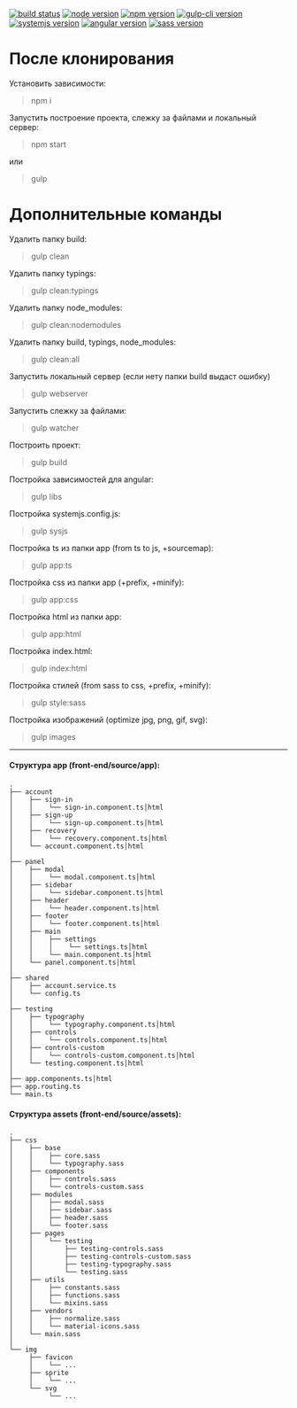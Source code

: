 [![build status](https://gitlab.com/AisuruKenshin/admin-center/badges/master/build.svg)](https://gitlab.com/AisuruKenshin/admin-center/commits/master)
[![node version](https://img.shields.io/badge/node-6.5.0-brightgreen.svg)]()
[![npm version](https://img.shields.io/badge/npm-3.10.3-brightgreen.svg)]()
[![gulp-cli version](https://img.shields.io/badge/gulp--cli-3.9.1-brightgreen.svg)]()
[![systemjs version](https://img.shields.io/badge/systemjs-0.19.27-brightgreen.svg)]()
[![angular version](https://img.shields.io/badge/angular-2.0.0-brightgreen.svg)]()
[![sass version](https://img.shields.io/badge/sass-3.4.22-brightgreen.svg)]()

# После клонирования
Установить зависимости:
> npm i

Запустить построение проекта, слежку за файлами и локальный сервер:
> npm start

или

> gulp

# Дополнительные команды
Удалить папку build:
> gulp clean

Удалить папку typings:
> gulp clean:typings

Удалить папку node_modules:
> gulp clean:nodemodules

Удалить папку build, typings, node_modules:
> gulp clean:all

Запустить локальный сервер (если нету папки build выдаст ошибку)
> gulp webserver

Запустить слежку за файлами:
> gulp watcher

Построить проект:
> gulp build

Постройка зависимостей для angular:
> gulp libs

Постройка systemjs.config.js:
> gulp sysjs

Постройка ts из папки app (from ts to js, +sourcemap):
> gulp app:ts

Постройка css из папки app (+prefix, +minify):
> gulp app:css

Постройка html из папки app:
> gulp app:html

Постройка index.html:
> gulp index:html

Постройка стилей (from sass to css, +prefix, +minify):
> gulp style:sass

Постройка изображений (optimize jpg, png, gif, svg):
> gulp images

---

#### Структура app (**front-end/source/app**):
```
.
├── account
│    ├── sign-in
│    │    └── sign-in.component.ts│html
│    ├── sign-up
│    │    └── sign-up.component.ts│html
│    ├── recovery
│    │    └── recovery.component.ts│html
│    └── account.component.ts│html
│
├── panel
│    ├── modal
│    │    └── modal.component.ts│html
│    ├── sidebar
│    │    └── sidebar.component.ts│html
│    ├── header
│    │    └── header.component.ts│html
│    ├── footer
│    │    └── footer.component.ts│html
│    ├── main
│    │    ├── settings
│    │    │    └── settings.ts│html
│    │    └── main.component.ts│html
│    └── panel.component.ts│html
│
├── shared
│    ├── account.service.ts
│    └── config.ts
│
├── testing
│    ├── typography
│    │    └── typography.component.ts│html
│    ├── controls
│    │    └── controls.component.ts│html
│    ├── controls-custom
│    │    └── controls-custom.component.ts│html
│    └── testing.component.ts│html
│
├── app.components.ts│html
├── app.routing.ts
└── main.ts
```

#### Структура assets (**front-end/source/assets**):
```
.
├── css
│    ├── base
│    │    ├── core.sass
│    │    └── typography.sass
│    ├── components
│    │    ├── controls.sass
│    │    └── controls-custom.sass
│    ├── modules
│    │    ├── modal.sass
│    │    ├── sidebar.sass
│    │    ├── header.sass
│    │    └── footer.sass
│    ├── pages
│    │    └── testing
│    │        ├── testing-controls.sass
│    │        ├── testing-controls-custom.sass
│    │        ├── testing-typography.sass
│    │        └── testing.sass
│    ├── utils
│    │    ├── constants.sass
│    │    ├── functions.sass
│    │    └── mixins.sass
│    ├── vendors
│    │    ├── normalize.sass
│    │    └── material-icons.sass
│    └── main.sass
│
└── img
     ├── favicon
     │    └── ...
     ├── sprite
     │    └── ...
     └── svg
          └── ...
```
